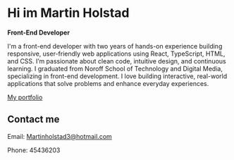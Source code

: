 # Hi im Martin Holstad

**Front-End Developer**

I'm a front-end developer with two years of hands-on experience building responsive, user-friendly web applications using React, TypeScript, HTML, and CSS. I’m passionate about clean code, intuitive design, and continuous learning. I graduated from Noroff School of Technology and Digital Media, specializing in front-end development. I love building interactive, real-world applications that solve problems and enhance everyday experiences.

[My portfolio](https://epic-archimedes-6d6ed7.netlify.app/)

## Contact me

Email: Martinholstad3@hotmail.com

Phone: 45436203
